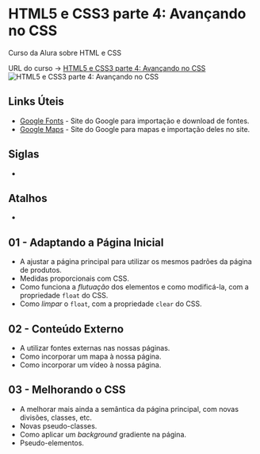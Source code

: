# HTML5 e CSS3 parte 4: Avançando no CSS

Curso da Alura sobre HTML e CSS

URL do curso -> [HTML5 e CSS3 parte 4: Avançando no CSS](https://www.alura.com.br/curso-online-html5-css3-avancando-css)
![HTML5 e CSS3 parte 4: Avançando no CSS](https://www.alura.com.br/assets/api/share/curso-html5-css3-avancando-css.png)

## Links Úteis
* [Google Fonts](https://fonts.google.com/) - Site do Google para importação e download de fontes.
* [Google Maps](https://www.google.com/maps) - Site do Google para mapas e importação deles no site.

## Siglas
*

## Atalhos
*

## 01 - Adaptando a Página Inicial
* A ajustar a página principal para utilizar os mesmos padrões da página de produtos.
* Medidas proporcionais com CSS.
* Como funciona a *flutuação* dos elementos e como modificá-la, com a propriedade `float` do CSS.
* Como *limpar* o `float`, com a propriedade `clear` do CSS.

## 02 - Conteúdo Externo
* A utilizar fontes externas nas nossas páginas.
* Como incorporar um mapa à nossa página.
* Como incorporar um vídeo à nossa página.

## 03 - Melhorando o CSS
* A melhorar mais ainda a semântica da página principal, com novas divisões, classes, etc.
* Novas pseudo-classes.
* Como aplicar um *background* gradiente na página.
* Pseudo-elementos.